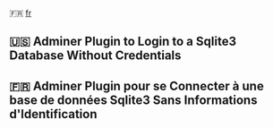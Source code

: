 :fr: [fr](#fr-)
## :us: Adminer Plugin to Login to a Sqlite3 Database Without Credentials
## :fr: Adminer Plugin pour se Connecter à une base de données Sqlite3 Sans Informations d'Identification
